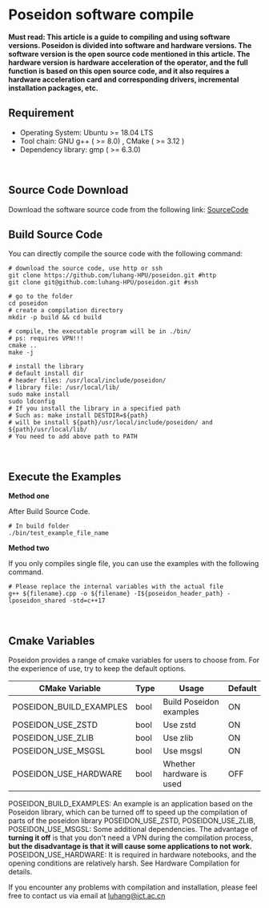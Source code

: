 # Poseidon software compile

**Must read: This article is a guide to compiling and using software versions. Poseidon is divided into software and hardware versions. The software version is the open source code mentioned in this article. The hardware version is hardware acceleration of the operator, and the full function is based on this open source code, and it also requires a hardware acceleration card and corresponding drivers, incremental installation packages, etc.**
<br>

## Requirement

* Operating System: Ubuntu >= 18.04 LTS
* Tool chain: GNU g++ ( >= 8.0) , CMake ( >= 3.12 )
* Dependency library: gmp ( >= 6.3.0)
<br>

## Source Code Download

Download the software source code from the following link: [SourceCode](https://github.com/luhang-HPU/poseidon)
<br>

## Build Source Code

You can directly compile the source code with the following command:

```shell
# download the source code, use http or ssh
git clone https://github.com/luhang-HPU/poseidon.git #http
git clone git@github.com:luhang-HPU/poseidon.git #ssh

# go to the folder
cd poseidon
# create a compilation directory
mkdir -p build && cd build

# compile, the executable program will be in ./bin/
# ps: requires VPN!!!
cmake .. 
make -j

# install the library
# default install dir
# header files: /usr/local/include/poseidon/
# library file: /usr/local/lib/
sudo make install
sudo ldconfig
# If you install the library in a specified path
# Such as: make install DESTDIR=${path}
# will be install ${path}/usr/local/include/poseidon/ and ${path}/usr/local/lib/
# You need to add above path to PATH
```
<br>

## Execute the Examples

**Method one**

After Build Source Code.

```shell
# In build folder 
./bin/test_example_file_name 
```

**Method two**

If you only compiles single file, you can use the examples with the following command.

```shell
# Please replace the internal variables with the actual file
g++ ${filename}.cpp -o ${filename} -I${poseidon_header_path} -lposeidon_shared -std=c++17
```
<br>

## Cmake Variables

Poseidon provides a range of cmake variables for users to choose from. For the experience of use, try to keep the default options.

| CMake Variable          | Type | Usage                    | Default |
| ----------------------- | ---- | ------------------------ | ------- |
| POSEIDON_BUILD_EXAMPLES | bool | Build Poseidon examples  | ON      |
| POSEIDON_USE_ZSTD       | bool | Use zstd                 | ON      |
| POSEIDON_USE_ZLIB       | bool | Use zlib                 | ON      |
| POSEIDON_USE_MSGSL      | bool | Use msgsl                | ON      |
| POSEIDON_USE_HARDWARE   | bool | Whether hardware is used | OFF     |


POSEIDON_BUILD_EXAMPLES: An example is an application based on the Poseidon library, which can be turned off to speed up the compilation of parts of the poseidon library
POSEIDON_USE_ZSTD, POSEIDON_USE_ZLIB, POSEIDON_USE_MSGSL: Some additional dependencies. The advantage of **turning it off** is that you don't need a VPN during the compilation process, **but the disadvantage is that it will cause some applications to not work.**
POSEIDON_USE_HARDWARE: It is required in hardware notebooks, and the opening conditions are relatively harsh. See Hardware Compilation for details.

If you encounter any problems with compilation and installation, please feel free to contact us via email at luhang@ict.ac.cn
